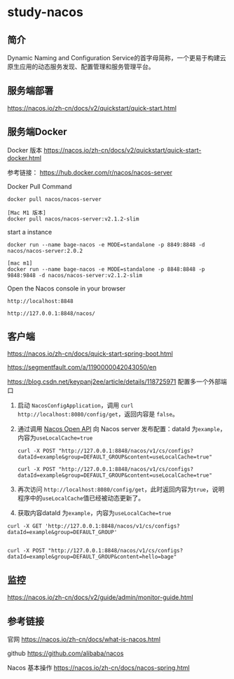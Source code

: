 # study-nacos #
## 简介

Dynamic Naming and Configuration Service的首字母简称，一个更易于构建云原生应用的动态服务发现、配置管理和服务管理平台。



## 服务端部署

https://nacos.io/zh-cn/docs/v2/quickstart/quick-start.html



## 服务端Docker 

Docker 版本 https://nacos.io/zh-cn/docs/v2/quickstart/quick-start-docker.html

参考链接： https://hub.docker.com/r/nacos/nacos-server



Docker Pull Command

```
docker pull nacos/nacos-server

[Mac M1 版本]
docker pull nacos/nacos-server:v2.1.2-slim
```

start a instance

```
docker run --name bage-nacos -e MODE=standalone -p 8849:8848 -d nacos/nacos-server:2.0.2

[mac m1]
docker run --name bage-nacos -e MODE=standalone -p 8848:8848 -p 9848:9848 -d nacos/nacos-server:v2.1.2-slim

```

Open the Nacos console in your browser

```
http://localhost:8848

http://127.0.0.1:8848/nacos/
```



## 客户端

https://nacos.io/zh-cn/docs/quick-start-spring-boot.html

https://segmentfault.com/a/1190000042043050/en

https://blog.csdn.net/keypanj2ee/article/details/118725971 配置多一个外部端口

1. 启动 `NacosConfigApplication`，调用 `curl http://localhost:8080/config/get`，返回内容是 `false`。

2. 通过调用 [Nacos Open API](https://nacos.io/zh-cn/docs/open-api.html) 向 Nacos server 发布配置：dataId 为`example`，内容为`useLocalCache=true`

   ```
   curl -X POST "http://127.0.0.1:8848/nacos/v1/cs/configs?dataId=example&group=DEFAULT_GROUP&content=useLocalCache=true"
   
   curl -X POST "http://127.0.0.1:8848/nacos/v1/cs/configs?dataId=example&group=DEFAULT_GROUP&content=useLocalCache=true"
   ```

3. 再次访问 `http://localhost:8080/config/get`，此时返回内容为`true`，说明程序中的`useLocalCache`值已经被动态更新了。

4. 获取内容dataId 为`example`，内容为`useLocalCache=true`

```
curl -X GET 'http://127.0.0.1:8848/nacos/v1/cs/configs?dataId=example&group=DEFAULT_GROUP'


curl -X POST "http://127.0.0.1:8848/nacos/v1/cs/configs?dataId=example&group=DEFAULT_GROUP&content=hello=bage" 
```



## 监控 ## 

https://nacos.io/zh-cn/docs/v2/guide/admin/monitor-guide.html



## 参考链接

官网 https://nacos.io/zh-cn/docs/what-is-nacos.html

github https://github.com/alibaba/nacos

Nacos 基本操作 https://nacos.io/zh-cn/docs/nacos-spring.html

